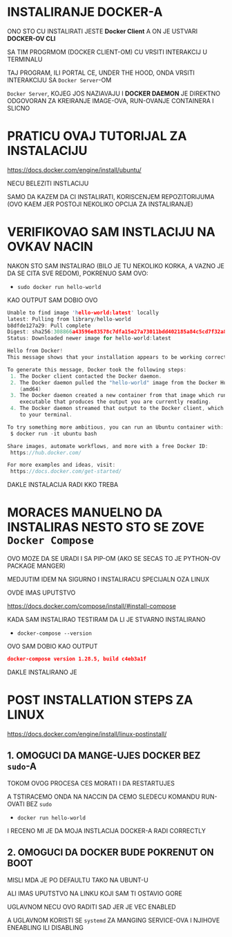 # INSTALIRANJE DOCKER-A

ONO STO CU INSTALIRATI JESTE **Docker Client** A ON JE USTVARI **DOCKER-OV CLI**

SA TIM PROGRMOM (DOCKER CLIENT-OM) CU VRSITI INTERAKCIJ U TERMINALU

TAJ PROGRAM, ILI PORTAL CE, UNDER THE HOOD, ONDA VRSITI INTERAKCIJU SA `Docker Server`-OM

`Docker Server`, KOJEG JOS NAZIAVAJU I **DOCKER DAEMON** JE DIREKTNO ODGOVORAN ZA KREIRANJE IMAGE-OVA, RUN-OVANJE CONTAINERA I SLICNO

# PRATICU OVAJ TUTORIJAL ZA INSTALACIJU

<https://docs.docker.com/engine/install/ubuntu/>

NECU BELEZITI INSTLACIJU

SAMO DA KAZEM DA CI INSTALIRATI, KORISCENJEM REPOZITORIJUMA (OVO KAEM JER POSTOJI NEKOLIKO OPCIJA ZA INSTALIRANJE)

# VERIFIKOVAO SAM INSTLACIJU NA OVKAV NACIN

NAKON STO SAM INSTALIRAO (BILO JE TU NEKOLIKO KORKA, A VAZNO JE DA SE CITA SVE REDOM), POKRENUO SAM OVO:

- `sudo docker run hello-world`

KAO OUTPUT SAM DOBIO OVO

```c
Unable to find image 'hello-world:latest' locally
latest: Pulling from library/hello-world
b8dfde127a29: Pull complete 
Digest: sha256:308866a43596e83578c7dfa15e27a73011bdd402185a84c5cd7f32a88b501a24
Status: Downloaded newer image for hello-world:latest

Hello from Docker!
This message shows that your installation appears to be working correctly.

To generate this message, Docker took the following steps:
 1. The Docker client contacted the Docker daemon.
 2. The Docker daemon pulled the "hello-world" image from the Docker Hub.
    (amd64)
 3. The Docker daemon created a new container from that image which runs the
    executable that produces the output you are currently reading.
 4. The Docker daemon streamed that output to the Docker client, which sent it
    to your terminal.

To try something more ambitious, you can run an Ubuntu container with:
 $ docker run -it ubuntu bash

Share images, automate workflows, and more with a free Docker ID:
 https://hub.docker.com/

For more examples and ideas, visit:
 https://docs.docker.com/get-started/

```

DAKLE INSTALACIJA RADI KKO TREBA

# MORACES MANUELNO DA INSTALIRAS NESTO STO SE ZOVE `Docker Compose`

OVO MOZE DA SE URADI I SA PIP-OM (AKO SE SECAS TO JE PYTHON-OV PACKAGE MANGER)

MEDJUTIM IDEM NA SIGURNO I INSTALIRACU SPECIJALN OZA LINUX

OVDE IMAS UPUTSTVO

<https://docs.docker.com/compose/install/#install-compose>

KADA SAM INSTALIRAO TESTIRAM DA LI JE STVARNO INSTALIRANO

- `docker-compose --version`

OVO SAM DOBIO KAO OUTPUT

```json
docker-compose version 1.28.5, build c4eb3a1f
```

DAKLE INSTALIRANO JE

# POST INSTALLATION STEPS ZA LINUX

<https://docs.docker.com/engine/install/linux-postinstall/>

## 1. OMOGUCI DA MANGE-UJES DOCKER BEZ `sudo`-A

TOKOM OVOG PROCESA CES MORATI I DA RESTARTUJES

A TSTIRACEMO ONDA NA NACCIN DA CEMO SLEDECU KOMANDU RUN-OVATI BEZ `sudo`

- `docker run hello-world`

I RECENO MI JE DA MOJA INSTLACIJA DOCKER-A RADI CORRECTLY

## 2. OMOGUCI DA DOCKER BUDE POKRENUT ON BOOT

MISLI MDA JE PO DEFAULTU TAKO NA UBUNT-U

ALI IMAS UPUTSTVO NA LINKU KOJI SAM TI OSTAVIO GORE

UGLAVNOM NECU OVO RADITI SAD JER JE VEC ENABLED

A UGLAVNOM KORISTI SE `systemd` ZA MANGING SERVICE-OVA I NJIHOVE ENEABLING ILI DISABLING
